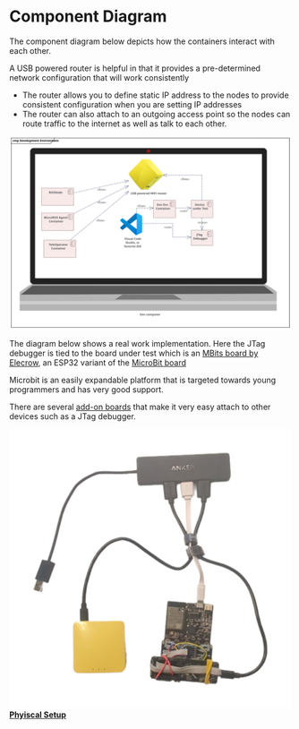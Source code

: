  
# Component Diagram 
The component diagram below depicts how the containers interact with each other. 

A USB powered router is helpful in that it provides a pre-determined network configuration that will work consistently
+ The router allows you to define static IP address to the nodes to provide consistent configuration when you are setting IP addresses 
+ The router can also attach to an outgoing access point so the nodes can route traffic to the internet as well as talk to each other.

[ ![](../images/Development%20Environment.svg ) ](../images/Development%20Environment.svg  )


The diagram below shows a real work implementation. Here the JTag debugger is tied to the board under test which is an [MBits board by Elecrow](https://www.aliexpress.us/item/3256803353734572.html), an ESP32 variant of the [MicroBit board](https://microbit.org)

Microbit is an easily expandable platform that is targeted towards young programmers and has very good support. 

There are several [add-on boards](https://www.aliexpress.us/w/wholesale-microbit-extension-board.htm) that make it very easy attach to other devices such as a JTag debugger.

[ ![]( ../images/PhyiscalDevSetup2.png ) **Phyiscal Setup**]( ../images/PhyiscalDevSetup2.png  )
